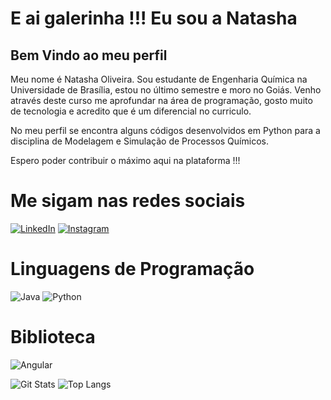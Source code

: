 # E ai galerinha !!! Eu sou a Natasha 
## Bem Vindo ao meu perfil 
Meu nome é Natasha Oliveira. Sou estudante de Engenharia Química na Universidade de Brasília, estou no último semestre e moro no Goiás. Venho através deste curso me aprofundar na área de programação, gosto muito de tecnologia e acredito que é um diferencial no curriculo. 

No meu perfil se encontra alguns códigos desenvolvidos em Python para a disciplina de Modelagem e Simulação de Processos Químicos. 

Espero poder contribuir o máximo aqui na plataforma !!!
# Me sigam nas redes sociais 
[![LinkedIn](https://img.shields.io/badge/LinkedIn-FFF?style=for-the-badge&logo=linkedin&logoColor=0E76A8)](https://www.linkedin.com/in/natasha-oliveira-2989b1147/)
[![Instagram](https://img.shields.io/badge/Instagram-FFF?style=for-the-badge&logo=instagram)](https://www.instagram.com/natashaaoliveira/)

# Linguagens de Programação
![Java](https://img.shields.io/badge/Java-FFF?style=for-the-badge&logo=java) ![Python](https://img.shields.io/badge/Python-FFF?style=for-the-badge&logo=python)

# Biblioteca 
![Angular](https://img.shields.io/badge/Angular-FFF?style=for-the-badge&logo=angular&logoColor=C3002F)

![Git Stats](https://github-readme-stats.vercel.app/api?username=natashaaoliveira&show_icons=true&hide=contribs,prs&cache_seconds=86400&theme=bear)
![Top Langs](https://github-readme-stats-git-masterrstaa-rickstaa.vercel.app/api/top-langs/?username=natashaaoliveira&layout=compact&bg_color=000&border_color=ff69b4&title_color=ff69b4&text_color=ff69b4) 
